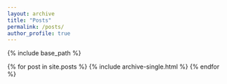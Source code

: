 ```yaml
---
layout: archive
title: "Posts"
permalink: /posts/
author_profile: true
---
```


{% include base_path %}

{% for post in site.posts %} {% include archive-single.html %} {% endfor %}

